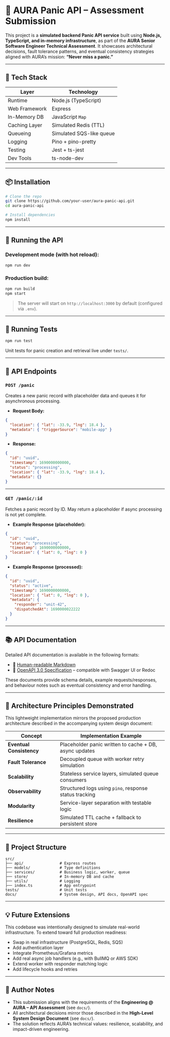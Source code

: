 # 🚨 AURA Panic API – Assessment Submission

This project is a **simulated backend Panic API service** built using **Node.js, TypeScript, and in-memory infrastructure**, as part of the **AURA Senior Software Engineer Technical Assessment**. It showcases architectural decisions, fault tolerance patterns, and eventual consistency strategies aligned with AURA’s mission: **“Never miss a panic.”**

---

## 🔧 Tech Stack

| Layer         | Technology              |
|--------------|--------------------------|
| Runtime       | Node.js (TypeScript)     |
| Web Framework | Express                  |
| In-Memory DB  | JavaScript `Map`         |
| Caching Layer | Simulated Redis (TTL)    |
| Queueing      | Simulated SQS-like queue |
| Logging       | Pino + pino-pretty       |
| Testing       | Jest + ts-jest           |
| Dev Tools     | ts-node-dev              |

---

## 📦 Installation

```bash
# Clone the repo
git clone https://github.com/your-user/aura-panic-api.git
cd aura-panic-api

# Install dependencies
npm install
```

---

## 🚀 Running the API

### Development mode (with hot reload):
```bash
npm run dev
```

### Production build:
```bash
npm run build
npm start
```

> The server will start on `http://localhost:3000` by default (configured via `.env`).

---

## 🧪 Running Tests

```bash
npm run test
```

Unit tests for panic creation and retrieval live under `tests/`.

---

## 🔁 API Endpoints

### `POST /panic`

Creates a new panic record with placeholder data and queues it for asynchronous processing.

- **Request Body:**
```json
{
  "location": { "lat": -33.9, "lng": 18.4 },
  "metadata": { "triggerSource": "mobile-app" }
}
```

- **Response:**
```json
{
  "id": "uuid",
  "timestamp": 1690000000000,
  "status": "processing",
  "location": { "lat": -33.9, "lng": 18.4 },
  "metadata": {}
}
```

---

### `GET /panic/:id`

Fetches a panic record by ID. May return a placeholder if async processing is not yet complete.

- **Example Response (placeholder):**
```json
{
  "id": "uuid",
  "status": "processing",
  "timestamp": 1690000000000,
  "location": { "lat": 0, "lng": 0 }
}
```

- **Example Response (processed):**
```json
{
  "id": "uuid",
  "status": "active",
  "timestamp": 1690000000000,
  "location": { "lat": 0, "lng": 0 },
  "metadata": {
    "responder": "unit-42",
    "dispatchedAt": 1690000022222
  }
}
```

---

## 📚 API Documentation

Detailed API documentation is available in the following formats:

- 📘 [Human-readable Markdown](./docs/api-docs.md)
- 📄 [OpenAPI 3.0 Specification](./docs/openapi.yaml) – compatible with Swagger UI or Redoc

These documents provide schema details, example requests/responses, and behaviour notes such as eventual consistency and error handling.

---

## 🧠 Architecture Principles Demonstrated

This lightweight implementation mirrors the proposed production architecture described in the accompanying system design document:

| Concept                     | Implementation Example                                |
|----------------------------|--------------------------------------------------------|
| **Eventual Consistency**   | Placeholder panic written to cache + DB, async updates |
| **Fault Tolerance**        | Decoupled queue with worker retry simulation           |
| **Scalability**            | Stateless service layers, simulated queue consumers    |
| **Observability**          | Structured logs using `pino`, response status tracking |
| **Modularity**             | Service-layer separation with testable logic           |
| **Resilience**             | Simulated TTL cache + fallback to persistent store     |

---

## 📁 Project Structure

```
src/
├── api/                # Express routes
├── models/             # Type definitions
├── services/           # Business logic, worker, queue
├── store/              # In-memory DB and cache
├── utils/              # Logging
├── index.ts            # App entrypoint
tests/                  # Unit tests
docs/                   # System design, API docs, OpenAPI spec
```

---

## 💡 Future Extensions

This codebase was intentionally designed to simulate real-world infrastructure. To extend toward full production readiness:

- Swap in real infrastructure (PostgreSQL, Redis, SQS)
- Add authentication layer
- Integrate Prometheus/Grafana metrics
- Add real async job handlers (e.g., with BullMQ or AWS SDK)
- Extend worker with responder matching logic
- Add lifecycle hooks and retries

---

## 🧾 Author Notes

- This submission aligns with the requirements of the **Engineering @ AURA – API Assessment** (see `docs/`).
- All architectural decisions mirror those described in the **High-Level System Design Document** (see `docs/`).
- The solution reflects AURA’s technical values: resilience, scalability, and impact-driven engineering.

